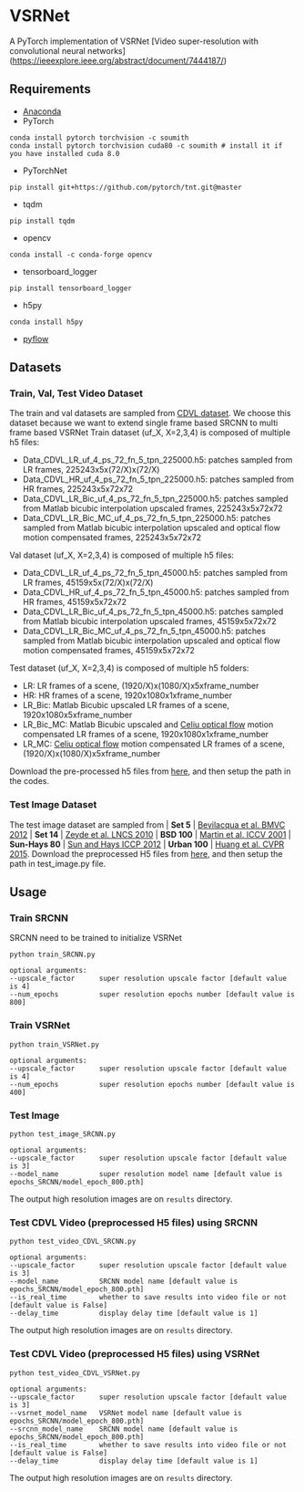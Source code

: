 
# VSRNet
A PyTorch implementation of VSRNet
[Video super-resolution with convolutional neural networks] (https://ieeexplore.ieee.org/abstract/document/7444187/)

## Requirements
- [Anaconda](https://www.anaconda.com/download/)
- PyTorch
```
conda install pytorch torchvision -c soumith
conda install pytorch torchvision cuda80 -c soumith # install it if you have installed cuda 8.0
```
- PyTorchNet
```
pip install git+https://github.com/pytorch/tnt.git@master
```
- tqdm
```
pip install tqdm
```
- opencv
```
conda install -c conda-forge opencv
```
- tensorboard_logger
```
pip install tensorboard_logger
```
- h5py
```
conda install h5py
```
- [pyflow](https://github.com/pathak22/pyflow)


## Datasets

### Train, Val, Test Video Dataset
The train and val datasets are sampled from [CDVL dataset](https://www.cdvl.org/about/index.php).
We choose this dataset because we want to extend single frame based SRCNN to multi frame based VSRNet
Train dataset (uf_X, X=2,3,4) is composed of multiple h5 files:
- Data_CDVL_LR_uf_4_ps_72_fn_5_tpn_225000.h5: patches sampled from LR frames, 225243x5x(72/X)x(72/X)
- Data_CDVL_HR_uf_4_ps_72_fn_5_tpn_225000.h5: patches sampled from HR frames, 225243x5x72x72
- Data_CDVL_LR_Bic_uf_4_ps_72_fn_5_tpn_225000.h5:  patches sampled from Matlab bicubic interpolation upscaled frames, 225243x5x72x72
- Data_CDVL_LR_Bic_MC_uf_4_ps_72_fn_5_tpn_225000.h5:  patches sampled from Matlab bicubic interpolation upscaled and optical flow motion compensated frames, 225243x5x72x72

Val dataset (uf_X, X=2,3,4) is composed of multiple h5 files:
- Data_CDVL_LR_uf_4_ps_72_fn_5_tpn_45000.h5: patches sampled from LR frames, 45159x5x(72/X)x(72/X)
- Data_CDVL_HR_uf_4_ps_72_fn_5_tpn_45000.h5: patches sampled from HR frames, 45159x5x72x72
- Data_CDVL_LR_Bic_uf_4_ps_72_fn_5_tpn_45000.h5:  patches sampled from Matlab bicubic interpolation upscaled frames, 45159x5x72x72
- Data_CDVL_LR_Bic_MC_uf_4_ps_72_fn_5_tpn_45000.h5:  patches sampled from Matlab bicubic interpolation upscaled and optical flow motion compensated frames, 45159x5x72x72

Test dataset (uf_X, X=2,3,4) is composed of multiple h5 folders:
- LR: LR frames of a scene, (1920/X)x(1080/X)x5xframe_number
- HR: HR frames of a scene, 1920x1080x1xframe_number
- LR_Bic: Matlab Bicubic upscaled LR frames of a scene, 1920x1080x5xframe_number
- LR_Bic_MC: Matlab Bicubic upscaled and [Celiu optical flow](https://people.csail.mit.edu/celiu/OpticalFlow/) motion compensated LR frames of a scene, 1920x1080x1xframe_number
- LR_MC: [Celiu optical flow](https://people.csail.mit.edu/celiu/OpticalFlow/) motion compensated LR frames of a scene, (1920/X)x(1080/X)x5xframe_number

Download the pre-processed h5 files from [here](https://www.dropbox.com/sh/1jz9zeer9wxetx2/AACKqSzh15QPNjyp7Nq_g77_a?dl=0), 
and then setup the path in the codes.

### Test Image Dataset
The test image dataset are sampled from 
| **Set 5** |  [Bevilacqua et al. BMVC 2012](http://people.rennes.inria.fr/Aline.Roumy/results/SR_BMVC12.html)
| **Set 14** |  [Zeyde et al. LNCS 2010](https://sites.google.com/site/romanzeyde/research-interests)
| **BSD 100** | [Martin et al. ICCV 2001](https://www.eecs.berkeley.edu/Research/Projects/CS/vision/bsds/)
| **Sun-Hays 80** | [Sun and Hays ICCP 2012](http://cs.brown.edu/~lbsun/SRproj2012/SR_iccp2012.html)
| **Urban 100** | [Huang et al. CVPR 2015](https://sites.google.com/site/jbhuang0604/publications/struct_sr).
Download the preprocessed H5 files from [here](https://www.dropbox.com/sh/2ozntfm5i9y9h9c/AABYHwsOSIBgn1XkhDsSIIjca?dl=0), and then setup the path in test_image.py file.



## Usage

### Train SRCNN 
SRCNN need to be trained to initialize VSRNet

```
python train_SRCNN.py

optional arguments:
--upscale_factor      super resolution upscale factor [default value is 4]
--num_epochs          super resolution epochs number [default value is 800]
```

### Train VSRNet 

```
python train_VSRNet.py

optional arguments:
--upscale_factor      super resolution upscale factor [default value is 4]
--num_epochs          super resolution epochs number [default value is 400]
```

### Test Image
```
python test_image_SRCNN.py

optional arguments:
--upscale_factor      super resolution upscale factor [default value is 3]
--model_name          super resolution model name [default value is epochs_SRCNN/model_epoch_800.pth]
```
The output high resolution images are on `results` directory.

### Test CDVL Video (preprocessed H5 files) using SRCNN
```
python test_video_CDVL_SRCNN.py

optional arguments:
--upscale_factor      super resolution upscale factor [default value is 3]
--model_name          SRCNN model name [default value is epochs_SRCNN/model_epoch_800.pth]
--is_real_time        whether to save results into video file or not [default value is False]
--delay_time          display delay time [default value is 1]
```
The output high resolution images are on `results` directory.

### Test CDVL Video (preprocessed H5 files) using VSRNet
```
python test_video_CDVL_VSRNet.py

optional arguments:
--upscale_factor      super resolution upscale factor [default value is 3]
--vsrnet_model_name   VSRNet model name [default value is epochs_SRCNN/model_epoch_800.pth]
--srcnn_model_name    SRCNN model name [default value is epochs_SRCNN/model_epoch_800.pth]
--is_real_time        whether to save results into video file or not [default value is False]
--delay_time          display delay time [default value is 1]
```
The output high resolution images are on `results` directory.


